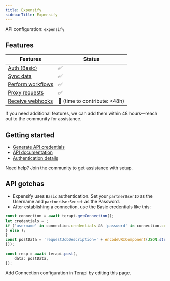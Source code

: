 ```yaml
---
title: Expensify
sidebarTitle: Expensify
---
```


API configuration: `expensify`

## Features

| Features | Status |
| - | - |
| [Auth (Basic)](/integrate/guides/authorize-an-api) | ✅ |
| [Sync data](https://terapi.gitbook.io/terapi-api-explorer/integrate/guides/sync-data-from-an-api) | ✅ |
| [Perform workflows](https://terapi.gitbook.io/terapi-api-explorer/integrate/guides/perform-workflows-with-an-api) | ✅ |
| [Proxy requests](https://terapi.gitbook.io/terapi-api-explorer/integrate/guides/proxy-requests-to-an-api) | ✅ |
| [Receive webhooks](https://terapi.gitbook.io/terapi-api-explorer/integrate/guides/receive-webhooks-from-an-api) | 🚫 (time to contribute: &lt;48h) |

If you need additional features, we can add them within 48 hours—reach out to the community for assistance.

## Getting started

-   [Generate API credentials](https://www.expensify.com/tools/integrations)
-   [API documentation](https://integrations.expensify.com/Integration-Server/doc)
-   [Authentication details](https://integrations.expensify.com/Integration-Server/doc/#authentication)

Need help? Join the community to get assistance with setup.

## API gotchas

- Expensify uses `Basic` authentication. Set your `partnerUserID` as the Username and `partnerUserSecret` as the Password.
- After establishing a connection, use the Basic credentials like this:
```js
const connection = await terapi.getConnection();
let credentials = ;
if ('username' in connection.credentials && 'password' in connection.credentials) ;
} else );
}
const postData = 'requestJobDescription=' + encodeURIComponent(JSON.stringify(
}));

const resp = await terapi.post(,
    data: postData,
});
```

Add Connection configuration in Terapi by editing this page.
    
